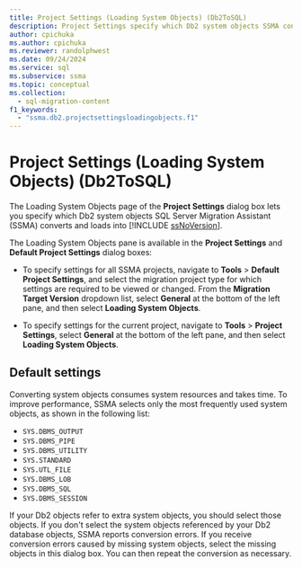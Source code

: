 ```yaml
---
title: Project Settings (Loading System Objects) (Db2ToSQL)
description: Project Settings specify which Db2 system objects SSMA converts and loads into SQL Server.
author: cpichuka
ms.author: cpichuka
ms.reviewer: randolphwest
ms.date: 09/24/2024
ms.service: sql
ms.subservice: ssma
ms.topic: conceptual
ms.collection:
  - sql-migration-content
f1_keywords:
  - "ssma.db2.projectsettingsloadingobjects.f1"
---
```

# Project Settings (Loading System Objects) (Db2ToSQL)

The Loading System Objects page of the **Project Settings** dialog box lets you specify which Db2 system objects SQL Server Migration Assistant (SSMA) converts and loads into [!INCLUDE [ssNoVersion](../../includes/ssnoversion-md.md)].

The Loading System Objects pane is available in the **Project Settings** and **Default Project Settings** dialog boxes:

- To specify settings for all SSMA projects, navigate to **Tools** > **Default Project Settings**, and select the migration project type for which settings are required to be viewed or changed. From the **Migration Target Version** dropdown list, select **General** at the bottom of the left pane, and then select **Loading System Objects**.

- To specify settings for the current project, navigate to **Tools** > **Project Settings**, select **General** at the bottom of the left pane, and then select **Loading System Objects**.

## Default settings

Converting system objects consumes system resources and takes time. To improve performance, SSMA selects only the most frequently used system objects, as shown in the following list:

- `SYS.DBMS_OUTPUT`
- `SYS.DBMS_PIPE`
- `SYS.DBMS_UTILITY`
- `SYS.STANDARD`
- `SYS.UTL_FILE`
- `SYS.DBMS_LOB`
- `SYS.DBMS_SQL`
- `SYS.DBMS_SESSION`

If your Db2 objects refer to extra system objects, you should select those objects. If you don't select the system objects referenced by your Db2 database objects, SSMA reports conversion errors. If you receive conversion errors caused by missing system objects, select the missing objects in this dialog box. You can then repeat the conversion as necessary.
